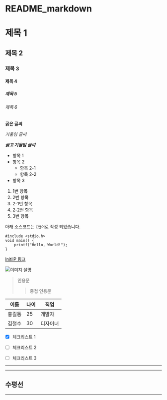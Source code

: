 # README_markdown


# 제목 1
## 제목 2
### 제목 3
#### 제목 4
##### 제목 5
###### 제목 6


**굵은 글씨**


*기울임 글씨*


***굵고 기울임 글씨***


- 항목 1
- 항목 2
  - 항목 2-1
  - 항목 2-2
- 항목 3


1. 1번 항목
2. 2번 항목
  1. 2-1번 항목
  2. 2-2번 항목
3. 3번 항목


아래 소스코드는 `C언어`로 작성 되었습니다.


```C언어
#include <stdio.h>
void main() {
    printf("Hello, World!");
}
```


[InitilP 링크](https://gun-ny.tistory.com)


![이미지 설명](https://github.githubassets.com/assets/starstruck-default-b6610abad518.png)


> 인용문
>> 중첩 인용문


|이름|나이|직업|
|----|---|----|
|홍길동|25|개발자|
|김철수|30|디자이너|


- [x] 체크리스트 1
- [ ] 체크리스트 2
- [ ] 체크리스트 3


---
---
수평선
---
---
